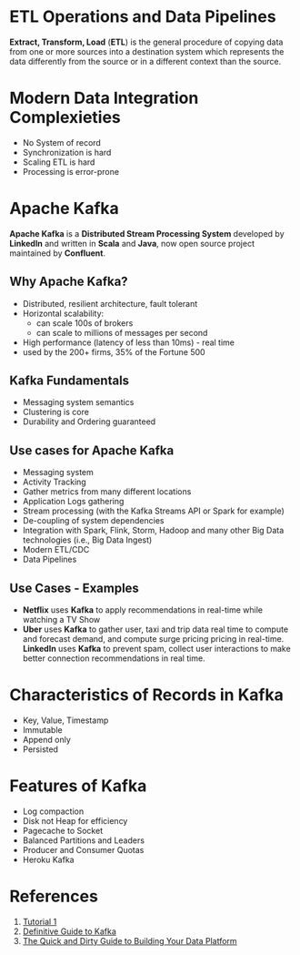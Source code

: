 # ETL Operations and Data Pipelines
__Extract, Transform, Load__ (__ETL__) is the general procedure of copying data from one or more sources into a destination system which represents the data differently from the source or in a different context than the source.
# Modern Data Integration Complexieties
* No System of record
* Synchronization is hard
* Scaling ETL is hard
* Processing is error-prone
# Apache Kafka
__Apache Kafka__ is a __Distributed Stream Processing System__ developed by __LinkedIn__ and written in __Scala__ and __Java__, now open source project maintained by __Confluent__.
## Why Apache Kafka?
* Distributed, resilient architecture, fault tolerant
* Horizontal scalability:
    - can scale 100s of brokers
    - can scale to millions of messages per second
* High performance (latency of less than 10ms) - real time
* used by the 200+ firms, 35% of the Fortune 500 
## Kafka Fundamentals
* Messaging system semantics
* Clustering is core
* Durability and Ordering guaranteed
## Use cases for Apache Kafka
* Messaging system
* Activity Tracking
* Gather metrics from many different locations
* Application Logs gathering
* Stream processing (with the Kafka Streams API or Spark for example)
* De-coupling of system dependencies
* Integration with Spark, Flink, Storm, Hadoop and many other Big Data technologies (i.e., Big Data Ingest)
* Modern ETL/CDC
* Data Pipelines

## Use Cases - Examples
* __Netflix__ uses __Kafka__ to apply recommendations in real-time while watching a TV Show
* __Uber__ uses __Kafka__ to gather user, taxi and trip data real time to compute and forecast demand, and compute surge pricing pricing in real-time.
__LinkedIn__ uses __Kafka__ to prevent spam, collect user interactions to make better connection recommendations in real time.

# Characteristics of Records in Kafka
* Key, Value, Timestamp
* Immutable 
* Append only
* Persisted

# Features of Kafka
* Log compaction
* Disk not Heap for efficiency
* Pagecache to Socket
* Balanced Partitions and Leaders
* Producer and Consumer Quotas
* Heroku Kafka

# References
1. [Tutorial 1](https://www.youtube.com/watch?v=UEg40Te8pnE)
2. [Definitive Guide to Kafka](https://www.confluent.io/resources/kafka-the-definitive-guide-v2/?utm_source=Drift&utm_medium=Digital&utm_campaign=General)
3. [The Quick and Dirty Guide to Building Your Data Platform](https://towardsdatascience.com/the-quick-and-dirty-guide-to-building-your-data-platform-2f21dc4b7c94)